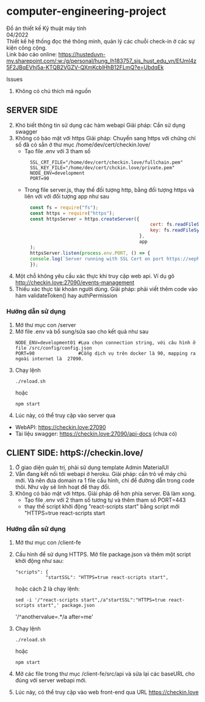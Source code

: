 # computer-engineering-project
Đồ án thiết kế Kỹ thuật máy tính </br>
04/2022 </br>
Thiết kế hệ thống đọc thẻ thông minh, quản lý các chuỗi check-in ở các sự kiện công cộng. </br>
Link báo cáo online: https://husteduvn-my.sharepoint.com/:w:/g/personal/hung_lh183757_sis_hust_edu_vn/EfJml4z5F2JBqEVhj5a-KTQB2VGZV-QXmKcblHhB12FLmQ?e=UbdqEk

Issues
1. Không có chú thích mã nguồn

## SERVER SIDE
2. Khó biết thông tin sử dụng các hàm webapi
   Giải pháp: Cần sử dụng swagger 
4. Không có bảo mật với https
   Giải pháp: Chuyển sang https với chứng chỉ số đã có sẵn ở thư mục /home/dev/cert/checkin.love/
   - Tạo file .env với 3 tham số 
      ```shell
        SSL_CRT_FILE="/home/dev/cert/checkin.love/fullchain.pem"  
        SSL_KEY_FILE="/home/dev/cert/chckin.love/private.pem"
        NODE_ENV=development        
        PORT=90
      ```
   - Trong file server.js, thay thế đối tượng http, bằng đối tượng https và liên với với đối tượng app như sau
      ```javascript
        const fs = require("fs");
        const https = require("https");
        const httpsServer = https.createServer({
                                                    cert: fs.readFileSync(process.env.SSL_CRT_FILE),
                                                    key: fs.readFileSync(process.env.SSL_KEY_FILE),  
                                                },
                                                app
        );
        httpsServer.listen(process.env.PORT, () => {
        console.log(`Server running with SSL Cert on port https://xephang.online:${process.env.PORT}`);
        });      
      ```
5. Một chỗ không yêu cầu xác thực khi truy cập web api. Ví dụ gõ http://checkin.love:27090/events-management
6. Thiếu xác thực tài khoản người dùng.
   Giải pháp: phải viết thêm code vào hàm validateToken() hay authPermission

### Hướng dẫn sử dụng
1. Mở thư mục con /server
2. Mở file .env và bổ sung/sửa sao cho kết quả như sau
   ```shell
   NODE_ENV=development01 #Lựa chọn connection string, với câu hình ở file /src/config/config.json
   PORT=90                #Cổng dịch vụ trên docker là 90, mapping ra ngoài internet là  27090.
   ```
3. Chạy lệnh   
   ```shell
   ./reload.sh
   ```
   hoặc
   ```shell
   npm start
   ```
4. Lúc này, có thể truy cập vào server qua
  - WebAPI: https://checkin.love:27090
  - Tài liệu swagger: https://checkin.love:27090/api-docs  (chưa có)

## CLIENT SIDE:      httpS://checkin.love/
1. Ở giao diện quản trị, phải sử dụng template Admin MaterialUI
2. Vẫn đang kết nối tới webapi ở heroku. Giải pháp: cần trỏ về máy chủ mới. Và nên đưa domain ra 1 file cấu hình, chỉ để đường dẫn trong code thôi. Như vậy sẽ linh hoạt để thay đổi.
3. Không có bảo mật với https. 
   Giải pháp dễ hơn phía server. Đã làm xong.
   - Tạo file .env với 2 tham số tương tự và thêm tham số PORT=443
   - thay thế script khởi động "react-scripts start" bằng script mới "HTTPS=true react-scripts start

### Hướng dẫn sử dụng
1. Mở thư mục con /client-fe
2. Cấu hình để sử dụng HTTPS. Mở file package.json và thêm một script khởi động như sau:
   ```shell
   "scripts": {
              "startSSL": "HTTPS=true react-scripts start",
   ```
   hoặc cách 2 là chạy lệnh:
   ```shell
   sed -i '/"react-scripts start",/a"startSSL":"HTTPS=true react-scripts start",' package.json
   ```
    '/^anothervalue=.*/a after=me'

3. Chạy lệnh   
   ```shell
   ./reload.sh
   ```
   hoặc
   ```shell
   npm start
   ```
4. Mở các file trong thư mục /client-fe/src/api và sửa lại các baseURL cho đúng với server webapi mới.
5. Lúc này, có thể truy cập vào web front-end qua URL https://checkin.love
